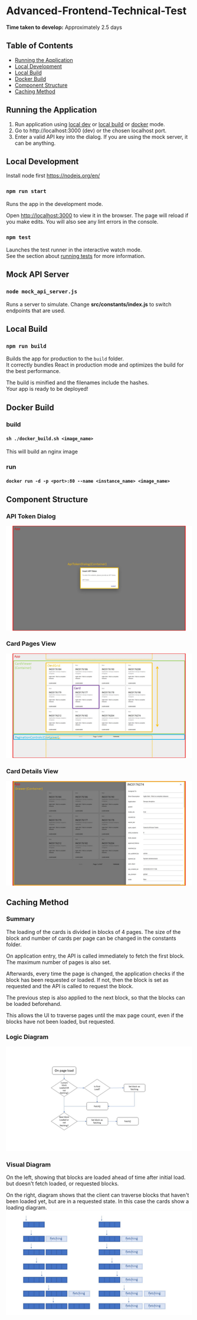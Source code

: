 
# Advanced-Frontend-Technical-Test
**Time taken to develop:** Approximately 2.5 days

## Table of Contents
* [Running the Application](#running-the-application)
* [Local Development](#local-development)
* [Local Build](#local-build)
* [Docker Build](#docker-build)
* [Component Structure](#component-structure)
* [Caching Method](#caching-method)

## Running the Application
1. Run application using [local dev](#local-development) or [local build](#local-build) or [docker](#docker-build) mode.
2. Go to http://localhost:3000 (dev) or the chosen localhost port.
3. Enter a valid API key into the dialog. If you are using the mock server, it can be anything.

## Local Development
Install node first https://nodejs.org/en/

### `npm run start`
Runs the app in the development mode.

Open [http://localhost:3000](http://localhost:3000) to view it in the browser.
The page will reload if you make edits.
You will also see any lint errors in the console.


### `npm test`

Launches the test runner in the interactive watch mode.<br>
See the section about [running tests](#running-tests) for more information.

## Mock API Server
### `node mock_api_server.js`
Runs a server to simulate. Change **src/constants/index.js** to switch endpoints that are used.

## Local Build
### `npm run build`

Builds the app for production to the `build` folder.<br>
It correctly bundles React in production mode and optimizes the build for the best performance.

The build is minified and the filenames include the hashes.<br>
Your app is ready to be deployed!

## Docker Build
### build
#### `sh ./docker_build.sh <image_name>` 
This will build an nginx image 

### run
#### `docker run -d -p <port>:80 --name <instance_name> <image_name>`

## Component Structure
### API Token Dialog
![API Token Input](https://github.com/DamienChing/Advanced-Frontend-Technical-Test/raw/master/images/readme/1.JPG)

### Card Pages View
![Card Pages View](https://github.com/DamienChing/Advanced-Frontend-Technical-Test/raw/master/images/readme/2.JPG)

### Card Details View
![Card Details View](https://github.com/DamienChing/Advanced-Frontend-Technical-Test/raw/master/images/readme/3.JPG)

## Caching Method
### Summary
The loading of the cards is divided in blocks of 4 pages. The size of the block and number of cards per page can be changed in the constants folder.

On application entry, the API is called immediately to fetch the first block. The maximum number of pages is also set.

Afterwards, every time the page is changed, the application checks if the block has been requested or loaded. If not, then the block is set as requested and the API is called to request the block.

The previous step is also applied to the next block, so that the blocks can be loaded beforehand.

This allows the UI to traverse pages until the max page count, even if the blocks have not been loaded, but requested.

### Logic Diagram
![Card Fetch Flow Diagram 1](https://github.com/DamienChing/Advanced-Frontend-Technical-Test/raw/master/images/readme/4.JPG)

### Visual Diagram 
On the left, showing that blocks are loaded ahead of time after initial load. but doesn't fetch loaded, or requested blocks.

On the right, diagram shows that the client can traverse blocks that haven't been loaded yet, but are in a requested state. In this case the cards show a loading diagram.
![Card Fetch Flow Diagram 2](https://github.com/DamienChing/Advanced-Frontend-Technical-Test/raw/master/images/readme/5.JPG)